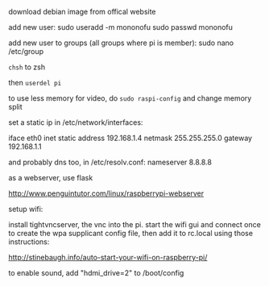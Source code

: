 download debian image from offical website

add new user:
  sudo useradd -m mononofu
  sudo passwd mononofu

add new user to groups (all groups where pi is member):
  sudo nano /etc/group

`chsh` to zsh

then `userdel pi`

to use less memory for video, do `sudo raspi-config` and change memory split

set a static ip in /etc/network/interfaces:

iface eth0 inet static
address 192.168.1.4
netmask 255.255.255.0
gateway 192.168.1.1

and probably dns too, in /etc/resolv.conf:
nameserver 8.8.8.8

as a webserver, use flask

http://www.penguintutor.com/linux/raspberrypi-webserver


setup wifi: 

install tightvncserver, the vnc into the pi. start the wifi gui and connect once to create the wpa supplicant config file,
then add it to rc.local using those instructions:

http://stinebaugh.info/auto-start-your-wifi-on-raspberry-pi/


to enable sound, add "hdmi_drive=2" to /boot/config
